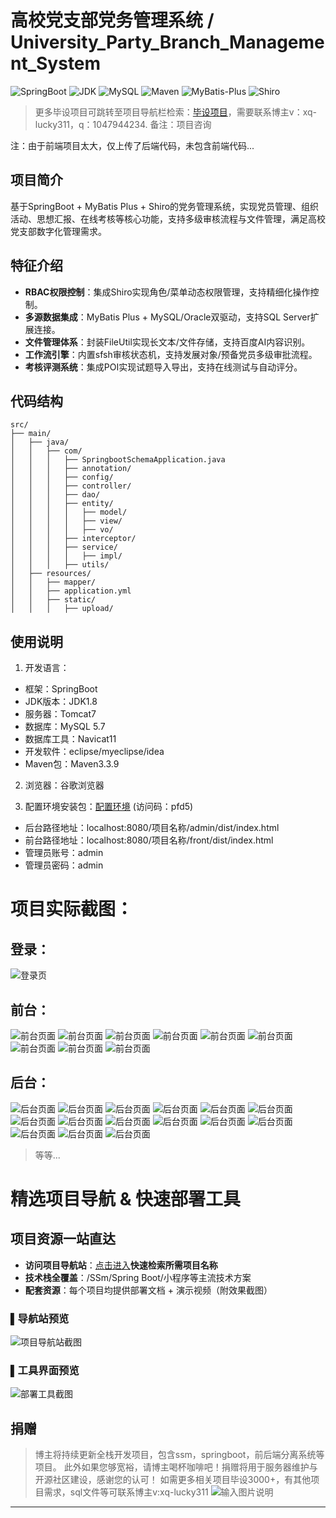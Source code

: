 # 高校党支部党务管理系统 / University_Party_Branch_Management_System


![SpringBoot](https://img.shields.io/badge/SpringBoot-2.7+-brightgreen)
![JDK](https://img.shields.io/badge/JDK-1.8+-blue)
![MySQL](https://img.shields.io/badge/MySQL-5.7+-teal)
![Maven](https://img.shields.io/badge/Maven-3.6+-red)
![MyBatis-Plus](https://img.shields.io/badge/MyBatis_Plus-3.5.0-blue)
![Shiro](https://img.shields.io/badge/Shiro-1.3.2-green)

> 更多毕设项目可跳转至项目导航栏检索：[毕设项目](http://sysadmin.3vfree.vip)，需要联系博主v：xq-lucky311，q：1047944234. 备注：项目咨询

注：由于前端项目太大，仅上传了后端代码，未包含前端代码...

## 项目简介  
基于SpringBoot + MyBatis Plus + Shiro的党务管理系统，实现党员管理、组织活动、思想汇报、在线考核等核心功能，支持多级审核流程与文件管理，满足高校党支部数字化管理需求。

## 特征介绍  
- **RBAC权限控制**：集成Shiro实现角色/菜单动态权限管理，支持精细化操作控制。  
- **多源数据集成**：MyBatis Plus + MySQL/Oracle双驱动，支持SQL Server扩展连接。  
- **文件管理体系**：封装FileUtil实现长文本/文件存储，支持百度AI内容识别。  
- **工作流引擎**：内置sfsh审核状态机，支持发展对象/预备党员多级审批流程。  
- **考核评测系统**：集成POI实现试题导入导出，支持在线测试与自动评分。  

## 代码结构 
```
src/
├── main/
│   ├── java/
│   │   ├── com/
│   │   │   ├── SpringbootSchemaApplication.java
│   │   │   ├── annotation/          
│   │   │   ├── config/              
│   │   │   ├── controller/          
│   │   │   ├── dao/                 
│   │   │   ├── entity/              
│   │   │   │   ├── model/           
│   │   │   │   ├── view/            
│   │   │   │   ├── vo/              
│   │   │   ├── interceptor/         
│   │   │   ├── service/             
│   │   │   │   ├── impl/            
│   │   │   ├── utils/               
│   ├── resources/
│   │   ├── mapper/                  
│   │   ├── application.yml          
│   │   ├── static/
│   │   │   ├── upload/
```

## 使用说明
1. 开发语言：  
- 框架：SpringBoot  
- JDK版本：JDK1.8  
- 服务器：Tomcat7  
- 数据库：MySQL 5.7  
- 数据库工具：Navicat11  
- 开发软件：eclipse/myeclipse/idea  
- Maven包：Maven3.3.9  

2. 浏览器：谷歌浏览器

3. 配置环境安装包：[配置环境](链接3) (访问码：pfd5)  
- 后台路径地址：localhost:8080/项目名称/admin/dist/index.html  
- 前台路径地址：localhost:8080/项目名称/front/dist/index.html  
- 管理员账号：admin  
- 管理员密码：admin

# 项目实际截图：
## 登录：
![登录页](xx/login.png)

## 前台：
![前台页面](xx/prefix/1.png)
![前台页面](xx/prefix/2.png)
![前台页面](xx/prefix/3.png)
![前台页面](xx/prefix/4.png)
![前台页面](xx/prefix/5.png)
![前台页面](xx/prefix/6.png)
![前台页面](xx/prefix/7.png)
![前台页面](xx/prefix/8.png)
![前台页面](xx/prefix/9.png)

## 后台：
![后台页面](xx/suffix/1.png)
![后台页面](xx/suffix/10.png)
![后台页面](xx/suffix/11.png)
![后台页面](xx/suffix/12.png)
![后台页面](xx/suffix/13.png)
![后台页面](xx/suffix/14.png)
![后台页面](xx/suffix/15.png)
![后台页面](xx/suffix/2.png)
![后台页面](xx/suffix/3.png)
![后台页面](xx/suffix/4.png)
![后台页面](xx/suffix/5.png)
![后台页面](xx/suffix/6.png)
![后台页面](xx/suffix/7.png)
![后台页面](xx/suffix/8.png)
![后台页面](xx/suffix/9.png)

> 等等...

# 精选项目导航 & 快速部署工具
## 项目资源一站直达
- ​**访问项目导航站**：[点击进入](http://sysadmin.3vfree.vip)**快速检索所需项目名称**
- ​**技术栈全覆盖**：/SSm/Spring Boot/小程序等主流技术方案
- ​**配套资源**：每个项目均提供部署文档 + 演示视频（附效果截图）

### ▌导航站预览
![项目导航站截图](项目检索工具.png)

### ▌工具界面预览
![部署工具截图](一键部署工具.png)

## 捐赠
> 博主将持续更新全栈开发项目，包含ssm，springboot，前后端分离系统等项目。
> 此外如果您够宽裕，请博主喝杯咖啡吧！捐赠将用于服务器维护与开源社区建设，感谢您的认可！
> 如需更多相关项目毕设3000+，有其他项目需求，sql文件等可联系博主v:xq-lucky311
![输入图片说明](%E7%91%9E%E5%B9%B8%EF%BC%81%E7%91%9E%E5%B9%B8%EF%BC%81.png)
---
